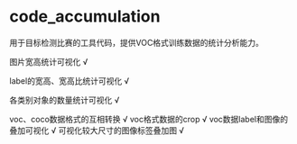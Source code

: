 # code_accumulation
用于目标检测比赛的工具代码，提供VOC格式训练数据的统计分析能力。

图片宽高统计可视化	√

label的宽高、宽高比统计可视化	√

各类别对象的数量统计可视化	√

voc、coco数据格式的互相转换	√
voc格式数据的crop √
voc数据label和图像的叠加可视化 √
可视化较大尺寸的图像标签叠加图 √
